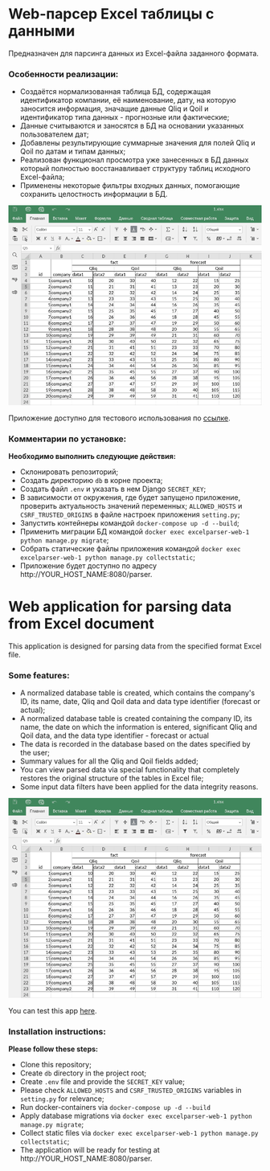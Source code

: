 # Web-парсер Excel таблицы с данными 

Предназначен для парсинга данных из Excel-файла заданного формата.

### Особенности реализации:
+ Создаётся нормализованная таблица БД, содержащая идентификатор компании, её наименование, дату, на которую заносится 
информация, значащие данные Qliq и Qoil и идентификатор типа данных - прогнозные или фактические;
+ Данные считываются и заносятся в БД на основании указанных пользователем дат;
+ Добавлены результирующие суммарные значения для полей Qliq и Qoil по датам и типам данных;
+ Реализован функционал просмотра уже занесенных в БД данных который полностью восстанавливает структуру таблиц 
исходного Excel-файла;
+ Применены некоторые фильтры входных данных, помогающие сохранить целостность информации в БД.

<img src="screenshots/preview_800.gif" alt="preview" width="800"/>

Приложение доступно для тестового использования по [ссылке](http://german.anufrikov.com:8080/parser/).

### Комментарии по установке:
**Необходимо выполнить следующие действия:**
+ Склонировать репозиторий;
+ Создать директорию `db` в корне проекта;
+ Создать файл `.env` и указать в нем Django `SECRET_KEY`;
+ В зависимости от окружения, где будет запущено приложение, проверить актуальность значений переменных;
`ALLOWED_HOSTS` и `CSRF_TRUSTED_ORIGINS` в файле настроек приложения `setting.py`;
+ Запустить контейнеры командой `docker-compose up -d --build`;
+ Применить миграции БД командой `docker exec excelparser-web-1 python manage.py migrate`;
+ Собрать статические файлы приложения командой `docker exec excelparser-web-1 python manage.py collectstatic`;
+ Приложение будет доступно по адресу http://YOUR_HOST_NAME:8080/parser.




# Web application for parsing data from Excel document

This application is designed for parsing data from the specified format Excel file.

### Some features:
+ A normalized database table is created, which contains the company's ID, its name, date, Qliq and Qoil data 
and data type identifier (forecast or actual);
+ A normalized database table is created containing the company ID, its name, the date on which
the information is entered, significant Qliq and Qoil data, and the data type identifier - forecast or actual
+ The data is recorded in the database based on the dates specified by the user;
+ Summary values for all the Qliq and Qoil fields added;
+ You can view parsed data via special functionality that completely restores the original structure of the tables
in Excel file;
+ Some input data filters have been applied for the data integrity reasons.

<img src="screenshots/preview_800.gif" alt="preview" width="800"/>

You can test this app [here](http://german.anufrikov.com:8080/parser/).

### Installation instructions:
**Please follow these steps:**
+ Clone this repository;
+ Create `db` directory in the project root;
+ Create `.env` file and provide the `SECRET_KEY` value;
+ Please check `ALLOWED_HOSTS` and `CSRF_TRUSTED_ORIGINS` variables in `setting.py` for relevance;
+ Run docker-containers via `docker-compose up -d --build`
+ Apply database migrations via `docker exec excelparser-web-1 python manage.py migrate`;
+ Collect static files via `docker exec excelparser-web-1 python manage.py collectstatic`;
+ The application will be ready for testing at http://YOUR_HOST_NAME:8080/parser.